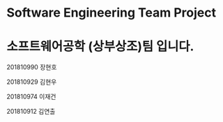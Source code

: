 # Software Engineering Team Project

# 소프트웨어공학 (상부상조)팀 입니다.

201810990 장현호

201810929 김현우

201810974 이재건

201810912 김연출
